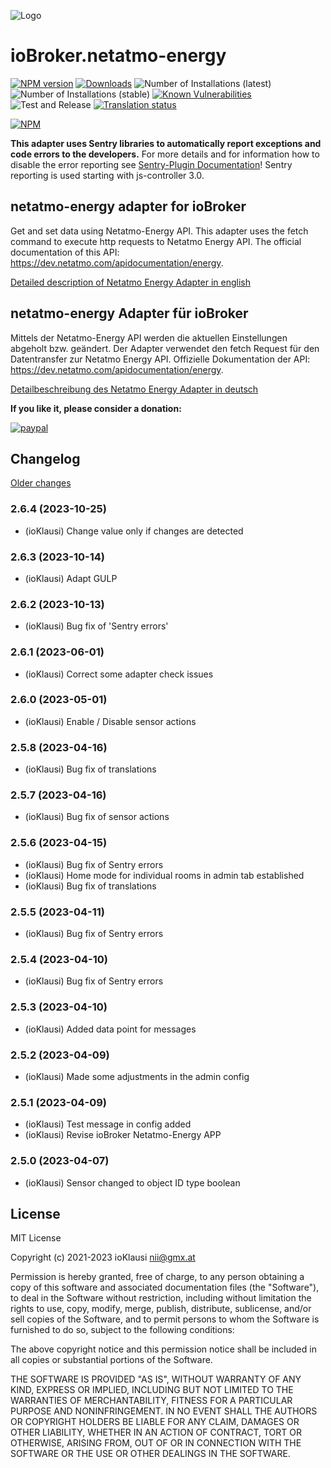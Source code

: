 ![Logo](https://github.com/Homemade-Disaster/ioBroker.netatmo-energy/raw/master/admin/netatmo-energy.png)

# ioBroker.netatmo-energy

[![NPM version](http://img.shields.io/npm/v/iobroker.netatmo-energy.svg)](https://www.npmjs.com/package/iobroker.netatmo-energy)
[![Downloads](https://img.shields.io/npm/dm/iobroker.netatmo-energy.svg)](https://www.npmjs.com/package/iobroker.netatmo-energy)
![Number of Installations (latest)](http://iobroker.live/badges/netatmo-energy-installed.svg)
![Number of Installations (stable)](http://iobroker.live/badges/netatmo-energy-stable.svg)
[![Known Vulnerabilities](https://snyk.io/test/github/Homemade-Disaster/ioBroker.netatmo-energy/badge.svg)](https://snyk.io/test/github/Homemade-Disaster/ioBroker.netatmo-energy)
![Test and Release](https://github.com/Homemade-Disaster/ioBroker.netatmo-energy/workflows/Test%20and%20Release/badge.svg)
[![Translation status](https://weblate.iobroker.net/widgets/adapters/-/admin/svg-badge.svg)](https://weblate.iobroker.net/engage/adapters/?utm_source=widget)

[![NPM](https://nodei.co/npm/iobroker.netatmo-energy.png?downloads=true)](https://nodei.co/npm/iobroker.netatmo-energy/)

**This adapter uses Sentry libraries to automatically report exceptions and code errors to the developers.** For more details and for information how to disable the error reporting see [Sentry-Plugin Documentation](https://github.com/ioBroker/plugin-sentry#plugin-sentry)! Sentry reporting is used starting with js-controller 3.0.

## netatmo-energy adapter for ioBroker

Get and set data using Netatmo-Energy API. This adapter uses the fetch command to execute http requests to Netatmo Energy API. The official documentation of this API: <https://dev.netatmo.com/apidocumentation/energy>.

[Detailed description of Netatmo Energy Adapter in english](docs/en/README.md)

## netatmo-energy Adapter für ioBroker

Mittels der Netatmo-Energy API werden die aktuellen Einstellungen abgeholt bzw. geändert. Der Adapter verwendet den fetch Request für den Datentransfer zur Netatmo Energy API. Offizielle Dokumentation der API: <https://dev.netatmo.com/apidocumentation/energy>.

[Detailbeschreibung des Netatmo Energy Adapter in deutsch](docs/de/README.md)

**If you like it, please consider a donation:**
  
[![paypal](https://www.paypalobjects.com/en_US/DK/i/btn/btn_donateCC_LG.gif)](https://www.paypal.com/donate/?hosted_button_id=V3HZWGDD44GEN)

## Changelog

[Older changes](CHANGELOG_OLD.md)
<!-- ### **WORK IN PROGRESS** -->
### 2.6.4 (2023-10-25)

* (ioKlausi) Change value only if changes are detected

### 2.6.3 (2023-10-14)

* (ioKlausi) Adapt GULP

### 2.6.2 (2023-10-13)

* (ioKlausi) Bug fix of 'Sentry errors'

### 2.6.1 (2023-06-01)

* (ioKlausi) Correct some adapter check issues

### 2.6.0 (2023-05-01)

* (ioKlausi) Enable / Disable sensor actions

### 2.5.8 (2023-04-16)

* (ioKlausi) Bug fix of translations

### 2.5.7 (2023-04-16)

* (ioKlausi) Bug fix of sensor actions

### 2.5.6 (2023-04-15)

* (ioKlausi) Bug fix of Sentry errors
* (ioKlausi) Home mode for individual rooms in admin tab established
* (ioKlausi) Bug fix of translations

### 2.5.5 (2023-04-11)

* (ioKlausi) Bug fix of Sentry errors

### 2.5.4 (2023-04-10)

* (ioKlausi) Bug fix of Sentry errors

### 2.5.3 (2023-04-10)

* (ioKlausi) Added data point for messages

### 2.5.2 (2023-04-09)

* (ioKlausi) Made some adjustments in the admin config

### 2.5.1 (2023-04-09)

* (ioKlausi) Test message in config added
* (ioKlausi) Revise ioBroker Netatmo-Energy APP

### 2.5.0 (2023-04-07)

* (ioKlausi) Sensor changed to object ID type boolean

## License

MIT License

Copyright (c) 2021-2023 ioKlausi <nii@gmx.at>

Permission is hereby granted, free of charge, to any person obtaining a copy
of this software and associated documentation files (the "Software"), to deal
in the Software without restriction, including without limitation the rights
to use, copy, modify, merge, publish, distribute, sublicense, and/or sell
copies of the Software, and to permit persons to whom the Software is
furnished to do so, subject to the following conditions:

The above copyright notice and this permission notice shall be included in all
copies or substantial portions of the Software.

THE SOFTWARE IS PROVIDED "AS IS", WITHOUT WARRANTY OF ANY KIND, EXPRESS OR
IMPLIED, INCLUDING BUT NOT LIMITED TO THE WARRANTIES OF MERCHANTABILITY,
FITNESS FOR A PARTICULAR PURPOSE AND NONINFRINGEMENT. IN NO EVENT SHALL THE
AUTHORS OR COPYRIGHT HOLDERS BE LIABLE FOR ANY CLAIM, DAMAGES OR OTHER
LIABILITY, WHETHER IN AN ACTION OF CONTRACT, TORT OR OTHERWISE, ARISING FROM,
OUT OF OR IN CONNECTION WITH THE SOFTWARE OR THE USE OR OTHER DEALINGS IN THE
SOFTWARE.
